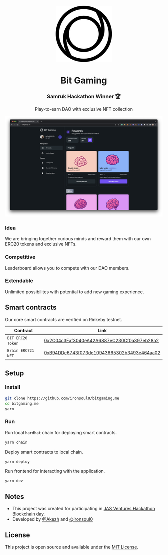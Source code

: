 <p align="center">
  <a href="http://laddy.app">
    <img width="180" src="./assets/logo.png">
  </a>
</p>

<h1 align="center">Bit Gaming</h1>

<h3 align="center">
  Samruk Hackathon Winner 🏆
</h3>

<p align="center">Play-to-earn DAO with exclusive NFT collection</p>

![Screenshot](./assets/screenshot.png)

### Idea

We are bringing together curious minds and reward them with our own ERC20 tokens and exclusive NFTs.

### Competitive

Leaderboard allows you to compete with our DAO members.

### Extendable

Unlimited possibilites with potential to add new gaming experience.

## Smart contracts

Our core smart contracts are verified on Rinkeby testnet.

| Contract                                  | Link                                  |
| ---------------------------------------- | -------------------------------------------- |
| `BIT ERC20 Token` | [0x2C04c3Faf3040eA42A6887eC230Cf0a397eb28a2](https://rinkeby.etherscan.io/address/0x2C04c3Faf3040eA42A6887eC230Cf0a397eb28a2#code) |
| `Brain ERC721 NFT` | [0xB94DDe6743f073de10943665302b3493e464aa02](https://rinkeby.etherscan.io/address/0xB94DDe6743f073de10943665302b3493e464aa02#code) |

## Setup

### Install

```bash
git clone https://github.com/ironsoul0/bitgaming.me
cd bitgaming.me
yarn
```

### Run

Run local `hardhat` chain for deploying smart contracts.

```bash
yarn chain
```

Deploy smart contracts to local chain.

```bash
yarn deploy
```

Run frontend for interacting with the application.

```bash
yarn dev
```

## Notes

- This project was created for participating in [JAS Ventures Hackathon Blockchain day](https://jva.vc/index.php/ru/hackathon).
- Developed by [@Akezh](https://github.com/Akezh) and [@ironsoul0](https://github.com/ironsoul0)

## License

This project is open source and available under the [MIT License](LICENSE).